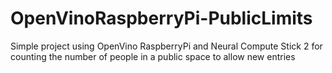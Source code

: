 # OpenVinoRaspberryPi-PublicLimits
Simple project using OpenVino RaspberryPi and Neural Compute Stick 2 for counting the number of people in a public space to allow new entries
